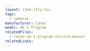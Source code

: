 ```yaml
---
layout: item.11ty.tsx
tags:
  - cameras
manufacturer: Canon
model: AE-1 Program
relatedFiles:
  - canon-ae-1-program-service-manual
relatedLinks:
---
```

